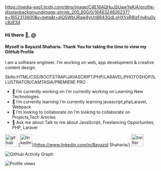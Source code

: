 https://media-exp1.licdn.com/dms/image/C4E16AQHuJSUawYeKiA/profile-displaybackgroundimage-shrink_200_800/0/1646324826237?e=1652313600&v=beta&t=djQ5WbURaw8yUnB843GdLxHXVxR8lzFm4ru0vc8zE34
### Hi there 👋, @
#### Myself is Bayazid Shaharia. Thank You for taking the time to view my GitHub Profile 
I am a software engineer. I'm working on web, app development & creative content design.

Skills:HTML/CSS/BOOTSTRAP/JAVASCRIPT/PHP/LARAVEL/PHOTOSHOP/ILLUSTRATOR/CAMTASIA/PREMIERE PRO

- 🔭 I’m currently working on I’m currently working on Learning New Technologies 
- 🌱 I’m currently learning  I’m currently learning javascript,phpLaravel, Webpack 
- 👯 I’m looking to collaborate on  I’m looking to collaborate on Projects,Tech Articles 
- 💬 Ask me about Talk to me about JavaScript, Freelancing Opportunites, PHP, Laravel 


[<img src='https://cdn.jsdelivr.net/npm/simple-icons@3.0.1/icons/github.svg' alt='github' height='40'>](https://github.com/bayazidshaharia)  [<img src='https://cdn.jsdelivr.net/npm/simple-icons@3.0.1/icons/linkedin.svg' alt='linkedin' height='40'>](https://www.linkedin.com/in/Bayazid Shaharia/)  [<img src='https://cdn.jsdelivr.net/npm/simple-icons@3.0.1/icons/twitter.svg' alt='twitter' height='40'>](https://twitter.com/ShahariaBayazid)  

![GitHub Activity Graph](https://activity-graph.herokuapp.com/graph?username=bayazidshaharia)  

![Profile views](https://twitter.com/ShahariaBayazid)  
